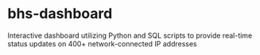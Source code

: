 # bhs-dashboard

Interactive dashboard utilizing Python and SQL scripts to provide real-time status updates on 400+ network-connected IP addresses
